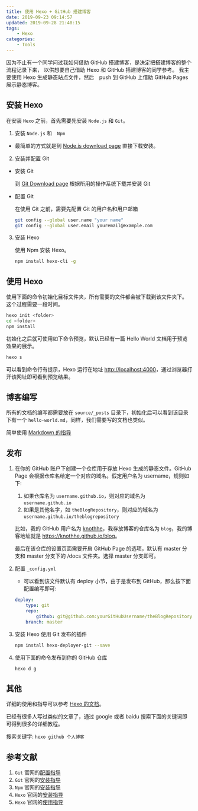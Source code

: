 ```yaml
---
title: 使用 Hexo + GitHub 搭建博客
date: 2019-09-23 09:14:57
updated: 2019-09-28 21:40:15
tags:
    - Hexo
categories:
    - Tools
---
```


因为不止有一个同学问过我如何借助 GitHub 搭建博客，是决定把搭建博客的整个流程记录下来，
以供想要自己借助 Hexo 和 GitHub 搭建博客的同学参考。
我主要使用 Hexo 生成静态站点文件，然后　push 到 GitHub 上借助 GitHub Pages 展示静态博客。

<!-- more -->

## 安装 Hexo

在安装 `Hexo` 之前，首先需要先安装 `Node.js` 和 `Git`。

1. 安装 `Node.js` 和　`Npm`

- 最简单的方式就是到 [Node.js download page](https://nodejs.org/en/download/) 直接下载安装。

2. 安装并配置 Git

- 安装 Git

    到 [Git Download page](https://git-scm.com/downloads) 根据所用的操作系统下载并安装 Git

- 配置 Git

    在使用 Git 之前，需要先配置 Git 的用户名和用户邮箱

    ```sh
    git config --global user.name "your name"
    git config --global user.email youremail@example.com
    ```

3. 安装 Hexo

    使用 Npm 安装 Hexo。

    ```sh
    npm install hexo-cli -g
    ```

## 使用 Hexo

使用下面的命令初始化目标文件夹，所有需要的文件都会被下载到该文件夹下。
这个过程需要一段时间。

```sh
hexo init <folder>
cd <folder>
npm install
```

初始化之后就可使用如下命令预览，默认已经有一篇 Hello World 文档用于预览效果的展示。

```sh
hexo s
```

可以看到命令行有提示，Hexo 运行在地址 <http://localhost:4000>，通过浏览器打开该网址即可看到预览结果。

## 博客编写

所有的文档的编写都需要放在 `source/_posts` 目录下，初始化后可以看到该目录下有一个 `hello-world.md`，同样，我们需要写的文档也类似。

简单使用 [Markdown 的指导](https://www.markdownguide.org/basic-syntax)

## 发布

1. 在你的 GitHub 账户下创建一个仓库用于存放 Hexo 生成的静态文件。GitHub Page 会根据仓库名给定一个对应的域名。假定用户名为 username，规则如下:

    1. 如果仓库名为 `username.github.io`，则对应的域名为 `username.github.io`
    2. 如果是其他名字，如 `theBlogRepository`，则对应的域名为 `username.github.io/theblogrepository`

    比如，我的 GitHub 用户名为 [knothhe](https://github.com/KnothHe)，我存放博客的仓库名为 `blog`，我的博客地址就是 <https://knothhe.github.io/blog>。

    最后在该仓库的设置页面需要开启 GitHub Page 的选项，默认有 master 分支和 master 分支下的 /docs 文件夹。选择 master 分支即可。

2. 配置 `_config.yml`

    - 可以看到该文件默认有 deploy 小节，由于是发布到 GitHub，那么按下面配置编写即可:

    ```yml
    deploy:
        type: git
        repo:
            github: git@github.com:yourGitHubUsername/theBlogRepository.git
        branch: master
    ```

3. 安装 Hexo 使用 Git 发布的插件

    ```sh
    npm install hexo-deployer-git --save
    ```

4. 使用下面的命令发布到你的 GitHub 仓库

    ```sh
    hexo d g
    ```

## 其他

详细的使用和指导可以参考 [Hexo 的文档](https://hexo.io/docs/)。

已经有很多人写过类似的文章了，通过 google 或者 baidu 搜索下面的关键词即可得到很多的详细教程。

搜索关键字: `hexo github 个人博客`

## 参考文献

1. `Git` 官网的[配置指导](https://git-scm.com/book/en/v2/Getting-Started-First-Time-Git-Setup)
2. `Git` 官网的[安装指导](https://git-scm.com/book/en/v2/Getting-Started-Installing-Git)
3. `Npm` 官网的[安装指导](https://docs.npmjs.com/downloading-and-installing-node-js-and-npm#os-x-or-windows-node-installers)
4. `Hexo` 官网的[安装指导](https://hexo.io/docs/index.html)
5. `Hexo` 官网的[使用指导](https://hexo.io/docs/setup)
